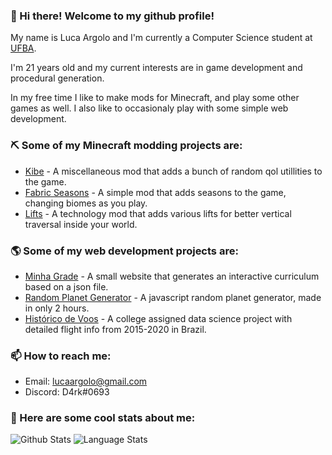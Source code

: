 ### 👋 Hi there! Welcome to my github profile!
My name is Luca Argolo and I'm currently a Computer Science student at [UFBA](https://ufba.br/).

I'm 21 years old and my current interests are in game development and procedural generation. 

In my free time I like to make mods for Minecraft, and play some other games as well. I also like to occasionaly play with some simple web development. 

### ⛏ Some of my Minecraft modding projects are:
 - [Kibe](https://github.com/lucaargolo/kibe) - A miscellaneous mod that adds a bunch of random qol utillities to the game.
 - [Fabric Seasons](https://github.com/lucaargolo/fabric-seasons) - A simple mod that adds seasons to the game, changing biomes as you play.
 - [Lifts](https://github.com/lucaargolo/lifts) - A technology mod that adds various lifts for better vertical traversal inside your world.

### 🌎 Some of my web development projects are:
 - [Minha Grade](https://lucaargolo.github.io/minha-grade/) - A small website that generates an interactive curriculum based on a json file.
 - [Random Planet Generator](https://lucaargolo.github.io/random-planet-generator/) - A javascript random planet generator, made in only 2 hours.
 - [Histórico de Voos](https://lucaargolo.github.io/historico-de-voos) - A college assigned data science project with detailed flight info from 2015-2020 in Brazil.

### 📫 How to reach me:
  - Email: lucaargolo@gmail.com
  - Discord: D4rk#0693

### 🤖 Here are some cool stats about me: 

![Github Stats](https://github-readme-stats.vercel.app/api?username=lucaargolo&show_icons=true&bg_color=0d1117&hide_border=true&icon_color=f18e33&count_private=true&theme=dark&hide=issues,prs&line_height=30)
![Language Stats](https://github-readme-stats.vercel.app/api/top-langs/?username=lucaargolo&bg_color=0d1117&hide_border=true&layout=compact&theme=dark&card_width=295)
